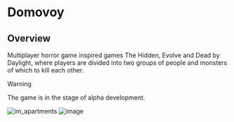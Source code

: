 # Domovoy

## Overview
Multiplayer horror game inspired games The Hidden, Evolve and Dead by Daylight, where players are divided into two groups of people and monsters of which to kill each other.

> [!WARNING]  
> The game is in the stage of alpha development.

![im_apartments](https://github.com/user-attachments/assets/af4535d0-9922-445e-bda9-81ec7c767d04)
![image](https://github.com/user-attachments/assets/c4d34fdc-901f-4754-aae7-090d46c1245b)
